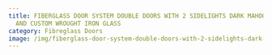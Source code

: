 ```yaml
---
title: FIBERGLASS DOOR SYSTEM DOUBLE DOORS WITH 2 SIDELIGHTS DARK MAHOGANY STAIN
  AND CUSTOM WROUGHT IRON GLASS
category: Fibreglass Doors
image: /img/fiberglass-door-system-double-doors-with-2-sidelights-dark-mahogany-stain-and-custom-wrought-iron-glass.jpg
---
```


